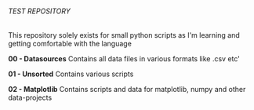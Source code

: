 ###### TEST REPOSITORY
This repository solely exists for small python scripts as I'm learning and getting comfortable with the language

**00 - Datasources**
Contains all data files in various formats like .csv etc'

**01 - Unsorted**
Contains various scripts

**02 - Matplotlib**
Contains scripts and data for matplotlib, numpy and other data-projects
